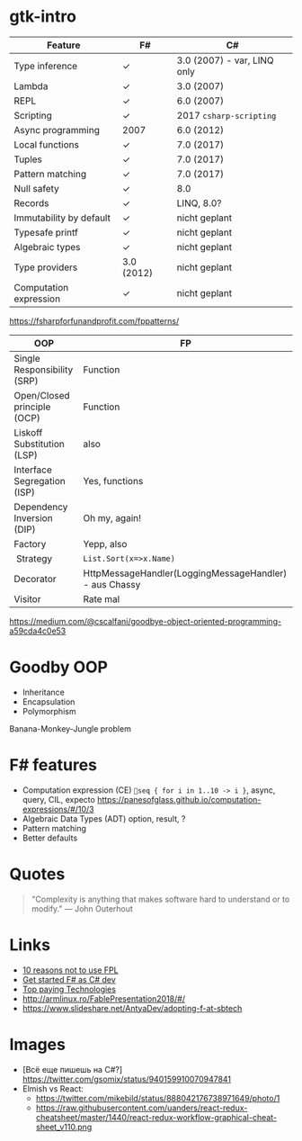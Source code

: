 # gtk-intro

 Feature                | F# | C#
------------------------|----|---------
Type inference          | ✓  | 3.0 (2007) - var, LINQ only
Lambda                  | ✓  | 3.0 (2007)
REPL                    | ✓  | 6.0 (2007)
Scripting               | ✓  | 2017 `csharp-scripting`
Async programming       | 2007 | 6.0 (2012)
Local functions         | ✓  | 7.0 (2017)
Tuples                  | ✓  | 7.0 (2017)
Pattern matching        | ✓  | 7.0 (2017)
Null safety             | ✓  | 8.0
Records                 | ✓  | LINQ, 8.0?
Immutability by default | ✓  | nicht geplant
Typesafe printf         | ✓  | nicht geplant
Algebraic types         | ✓  | nicht geplant
Type providers          | 3.0 (2012)  | nicht geplant
Computation expression  | ✓  | nicht geplant


https://fsharpforfunandprofit.com/fppatterns/

|  OOP                                | FP
|-------------------------------------|---
| Single Responsibility (SRP) | Function
| Open/Closed principle (OCP) | Function
| Liskoff Substitution (LSP)  | also
| Interface Segregation (ISP) | Yes, functions
| Dependency Inversion (DIP)  | Oh my, again!
| Factory | Yepp, also
| Strategy | `List.Sort(x=>x.Name)`|
| Decorator | HttpMessageHandler(LoggingMessageHandler) - aus Chassy
| Visitor   | Rate mal

https://medium.com/@cscalfani/goodbye-object-oriented-programming-a59cda4c0e53

# Goodby OOP

- Inheritance
- Encapsulation
- Polymorphism

Banana-Monkey-Jungle problem

# F# features
- Computation expression (CE) `seq { for i in 1..10 -> i }`, async, query, CIL, expecto https://panesofglass.github.io/computation-expressions/#/10/3
- Algebraic Data Types (ADT) option, result, ?
- Pattern matching
- Better defaults


# Quotes

>"Complexity is anything that makes software hard to understand or to modify." — John Outerhout

# Links
- [10 reasons not to use FPL][10-reasons]
- [Get started F# as C# dev][get-started-cs]
- [Top paying Technologies][top-payed]
- http://armlinux.ro/FablePresentation2018/#/
- https://www.slideshare.net/AntyaDev/adopting-f-at-sbtech



# Images
- [Всё еще пишешь на C#?]
https://twitter.com/gsomix/status/940159910070947841
- Elmish vs React:
  - https://twitter.com/mikebild/status/888042176738971649/photo/1
  - https://raw.githubusercontent.com/uanders/react-redux-cheatsheet/master/1440/react-redux-workflow-graphical-cheat-sheet_v110.png



[10-reasons]: https://fsharpforfunandprofit.com/posts/ten-reasons-not-to-use-a-functional-programming-language/
[why-learn]: https://dusted.codes/why-you-should-learn-fsharp#solid-made-easy-in-fsharp
[unlearn-oop]: https://dpc.pw/the-faster-you-unlearn-oop-the-better-for-you-and-your-software
[get-started-cs]:
https://blogs.msdn.microsoft.com/dotnet/2017/07/24/get-started-with-f-as-a-c-developer/
[top-payed]:https://insights.stackoverflow.com/survey/2018#top-paying-technologies
